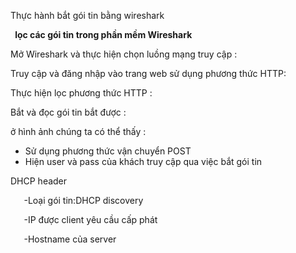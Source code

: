 ﻿Thực hành bắt gói tin bằng wireshark

` `**lọc các gói tin trong phần mềm Wireshark**

Mở Wireshark và thực hiện chọn luồng mạng truy cập :



Truy cập và đăng nhập vào trang web sử dụng phương thức HTTP:













Thực hiện lọc phương thức HTTP :



Bắt và đọc gói tin bắt được :

ở hình ảnh chúng ta có thể thấy : 

- Sử dụng phương thức vận chuyển POST 
- Hiện user và pass của khách truy cập qua việc bắt gói tin

DHCP header

`   `-Loại gói tin:DHCP discovery

`   `-IP được client yêu cầu cấp phát

`   `-Hostname của server

